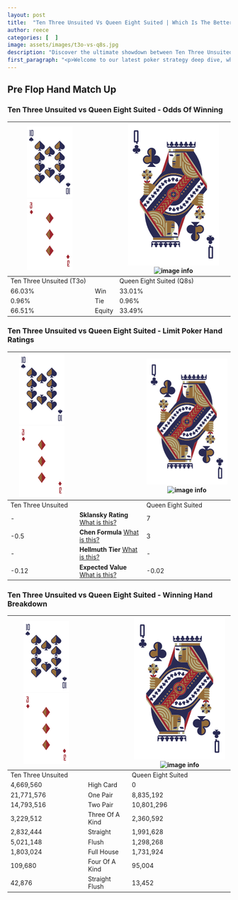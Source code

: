 ```yaml
---
layout: post
title:  "Ten Three Unsuited Vs Queen Eight Suited | Which Is The Better Hand In Poker? A Complete Guide"
author: reece
categories: [  ]
image: assets/images/t3o-vs-q8s.jpg
description: "Discover the ultimate showdown between Ten Three Unsuited and Queen Eight Suited in poker! Uncover the odds, strategies, and scenarios where one hand triumphs over the other. Get ready to up your poker game with this thrilling analysis."
first_paragraph: "<p>Welcome to our latest poker strategy deep dive, where we're pitting two distinct hands against each other in a high-stakes showdown: Ten Three Unsuited vs Queen Eight Suited.</p><p>In the dynamic world of poker, every decision counts, and knowing which hand holds the upper hand is key to your success at the table.</p><p>In this article, we'll dissect these two hands, explore the scenarios where one dominates the other, and equip you with the knowledge to make strategic choices that can tip the odds in your favor.</p><p>Get ready to unravel the intriguing dynamics of these poker hands and elevate your game to new heights.</p>"
---
```




[comment]: # (sp0)

## Pre Flop Hand Match Up

<div class="table hand-ratings" markdown="1"> 



### Ten Three Unsuited vs Queen Eight Suited - Odds Of Winning


    
| ![image info](assets/images/hand1/T.png) ![image info](assets/images/hand1/3o.png) |  | ![image info](assets/images/hand2/Q.png) ![image info](assets/images/hand2/8s.png) |
| -------- | -------- | -------- |
| Ten Three Unsuited (T3o) |  | Queen Eight Suited (Q8s) |
| 66.03% | Win | 33.01% |
| 0.96% | Tie | 0.96% |
| 66.51% | Equity | 33.49% |




[comment]: # (sp1)



### Ten Three Unsuited vs Queen Eight Suited - Limit Poker Hand Ratings


    
| ![image info](assets/images/hand1/T.png) ![image info](assets/images/hand1/3o.png) |  | ![image info](assets/images/hand2/Q.png) ![image info](assets/images/hand2/8s.png) |
| -------- | -------- | -------- |
| Ten Three Unsuited |  | Queen Eight Suited |
| - | **Sklansky Rating** [What is this?](/sklansky-rating-explained) | 7 |
| -0.5 | **Chen Formula** [What is this?](/chen-formula-explained) | 3 |
| - | **Hellmuth Tier** [What is this?](/Hellmuth-tier-explained) | - |
| -0.12 | **Expected Value** [What is this?](/expected-value-explained) | -0.02 |




[comment]: # (sp2)



### Ten Three Unsuited vs Queen Eight Suited - Winning Hand Breakdown


    
| ![image info](assets/images/hand1/T.png) ![image info](assets/images/hand1/3o.png) |  | ![image info](assets/images/hand2/Q.png) ![image info](assets/images/hand2/8s.png) |
| -------- | -------- | -------- |
| Ten Three Unsuited |  | Queen Eight Suited |
| 4,669,560 | High Card | 0 |
| 21,771,576 | One Pair | 8,835,192 |
| 14,793,516 | Two Pair | 10,801,296 |
| 3,229,512 | Three Of A Kind | 2,360,592 |
| 2,832,444 | Straight | 1,991,628 |
| 5,021,148 | Flush | 1,298,268 |
| 1,803,024 | Full House | 1,731,924 |
| 109,680 | Four Of A Kind | 95,004 |
| 42,876 | Straight Flush | 13,452 |




[comment]: # (sp3)



</div>

[comment]: # (sp4)



[comment]: # (sp5)

